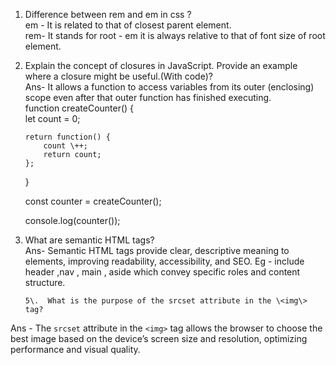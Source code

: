 1. Difference between rem and em in css ?  
   em  \- It is related to that of closest parent element.  
   rem- It stands for root \- em it is always relative to that of font size of root element.   
     
2. Explain the concept of closures in JavaScript. Provide an example where a closure might be useful.(With code)?  
   Ans- It allows a function to access variables from its outer (enclosing) scope even after that outer function has finished executing.   
   function createCounter() {  
       let count \= 0;   
     
       return function() {  
           count \++;   
           return count;  
       };  
   }  
     
   const counter \= createCounter();  
     
   console.log(counter());   
3. What are semantic HTML tags?  
   Ans- Semantic HTML tags provide clear, descriptive meaning to elements, improving readability, accessibility, and SEO. Eg \- include header ,nav , main , aside  which convey specific roles and content structure.

       5\.  What is the purpose of the srcset attribute in the \<img\> tag?

Ans \- The `srcset` attribute in the `<img>` tag allows the browser to choose the best image based on the device’s screen size and resolution, optimizing performance and visual quality.

